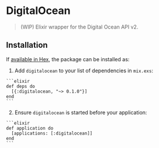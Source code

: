 # DigitalOcean

> (WIP) Elixir wrapper for the Digital Ocean API v2.

## Installation

If [available in Hex](https://hex.pm/docs/publish), the package can be installed as:

  1. Add `digitalocean` to your list of dependencies in `mix.exs`:

    ```elixir
    def deps do
      [{:digitalocean, "~> 0.1.0"}]
    end
    ```

  2. Ensure `digitalocean` is started before your application:

    ```elixir
    def application do
      [applications: [:digitalocean]]
    end
    ```
